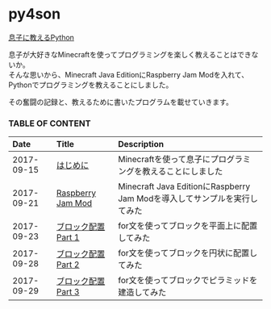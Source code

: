 # py4son

[息子に教えるPython](https://www.babyinvestment.com/py4son/)

息子が大好きなMinecraftを使ってプログラミングを楽しく教えることはできないか。  
そんな思いから、Minecraft Java EditionにRaspberry Jam Modを入れて、Pythonでプログラミングを教えることにしました。

その奮闘の記録と、教えるために書いたプログラムを載せていきます。

### TABLE OF CONTENT

|Date      |Title|Description|
|:---------|:----|:----------|
|2017-09-15|[はじめに](https://www.babyinvestment.com/py4son/01_preface)|Minecraftを使って息子にプログラミングを教えることにしました|
|2017-09-21|[Raspberry Jam Mod](https://www.babyinvestment.com/py4son/02_install)|Minecraft Java EditionにRaspberry Jam Modを導入してサンプルを実行してみた|
|2017-09-23|[ブロック配置 Part 1](https://www.babyinvestment.com/py4son/03_setblock)|for文を使ってブロックを平面上に配置してみた|
|2017-09-28|[ブロック配置 Part 2](https://www.babyinvestment.com/py4son/04_circle)|for文を使ってブロックを円状に配置してみた|
|2017-09-29|[ブロック配置 Part 3](https://www.babyinvestment.com/py4son/05_pyramid)|for文を使ってブロックでピラミッドを建造してみた|

